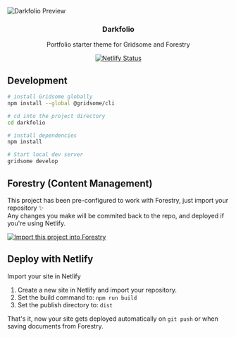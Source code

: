 <p align="center">

![Darkfolio Preview](https://files.nichlas.now.sh/darkfolio-preview.png)

</p>
<p align="center">
  <h3 align="center">Darkfolio</h3>
  <p align="center">Portfolio starter theme for Gridsome and Forestry<p>
</p>
<p align="center">
  <a href="https://app.netlify.com/sites/darkfolio/deploys"><img src="https://api.netlify.com/api/v1/badges/7a848794-d3e7-48c9-8902-da1cdc110189/deploy-status" alt="Netlify Status"></a>
</p>

## Development

```bash
# install Gridsome globally
npm install --global @gridsome/cli

# cd into the project directory
cd darkfolio

# install dependencies
npm install

# Start local dev server
gridsome develop
```

## Forestry (Content Management)

This project has been pre-configured to work with Forestry, just import your repository ✨  
Any changes you make will be commited back to the repo, and deployed if you're using Netlify.

<p>
  <a href="https://app.forestry.io/quick-start?repo=itsnwa/darkfolio&amp;provider=github&amp;engine=other&amp;preview=https://files.nichlas.now.sh/darkfolio-preview.png" rel="nofollow"><img src="https://camo.githubusercontent.com/2455e97e4e989374a355fb0bea7ad364f2561c92/68747470733a2f2f6173736574732e666f7265737472792e696f2f696d706f72742d746f2d666f7265737472794b2e737667" alt="Import this project into Forestry" data-canonical-src="https://assets.forestry.io/import-to-forestryK.svg" style="max-width:100%;"></a>
</p>

## Deploy with Netlify

Import your site in Netlify

1. Create a new site in Netlify and import your repository.
2. Set the build command to: `npm run build`
3. Set the publish directory to: `dist`

That's it, now your site gets deployed automatically on `git push` or when saving documents from Forestry.
